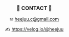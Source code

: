 <div align = "center">
  
### 📌 CONTACT 📌

 ✉ heejuu.c@gmail.com

✍️ https://velog.io/@heejuu
  
  
  
  
  
  
<!--
**HeejuChoi/HeejuChoi** is a ✨ _special_ ✨ repository because its `README.md` (this file) appears on your GitHub profile.

Here are some ideas to get you started:

- 🔭 I’m currently working on ...
- 🌱 I’m currently learning ...
- 👯 I’m looking to collaborate on ...
- 🤔 I’m looking for help with ...
- 💬 Ask me about ...
- 📫 How to reach me: ...
- 😄 Pronouns: ...
- ⚡ Fun fact: ...
-->
